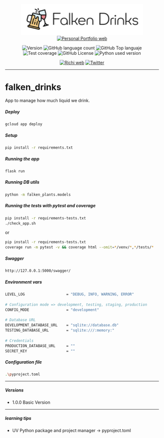 <div align="center">
  
<!-- Para logo se puede usar https://studio.tailorbrands.com/-->
<img src="./static/images/logo_app.png" alt="drawing" width="400"/>
<a href="https://richionline-portfolio.nw.r.appspot.com"><img src="https://richionline-portfolio.nw.r.appspot.com//static/assets/falken/falken_logo_ia_original.png" width=40 alt="Personal Portfolio web"></a>

![Version](https://img.shields.io/badge/version-1.0.0-blue) ![GitHub language count](https://img.shields.io/github/languages/count/falken20/falken_drinks) ![GitHub Top languaje](https://img.shields.io/github/languages/top/falken20/falken_drinks) ![Test coverage](https://img.shields.io/badge/test%20coverage-0%25-green) ![GitHub License](https://img.shields.io/github/license/falken20/falken_drinks) ![Python used version](https://img.shields.io/static/v1?label=python&message=3.11&color=blue&logo=python&logoColor=white)

  
[![Richi web](https://img.shields.io/badge/web-richionline-blue)](https://richionline-portfolio.nw.r.appspot.com) [![Twitter](https://img.shields.io/twitter/follow/richionline?style=social)](https://twitter.com/richionline)
</div>

---
# falken_drinks
App to manage how much liquid we drink.

##### Deploy
```bash
gcloud app deploy
```

##### Setup
```bash
pip install -r requirements.txt
```

##### Running the app
```bash
flask run
```

##### Running DB utils
```bash
python -m falken_plants.models
```

##### Running the tests with pytest and coverage
```bash
pip install -r requirements-tests.txt
./check_app.sh
```
or
```bash
pip install -r requirements-tests.txt
coverage run -m pytest -v && coverage html --omit=*/venv/*,*/tests/*
```

##### Swagger
```bash
http://127.0.0.1:5000/swagger/
```


##### Environment vars
```bash
LEVEL_LOG                   = "DEBUG, INFO, WARNING, ERROR"

# Configuration mode => development, testing, staging, production
CONFIG_MODE                 = "development" 

# Database URL
DEVELOPMENT_DATABASE_URL    = "sqlite://database.db"
TESTING_DATABASE_URL        = "sqlite:///:memory:"

# Credentials
PRODUCTION_DATABASE_URL     = ""
SECRET_KEY                  = ""
```

##### Configuration file
```bash
.\pyproject.toml
```

---

##### Versions
- 1.0.0 Basic Version


---
##### learning tips
- UV Python package and project manager -> pyproject.toml

